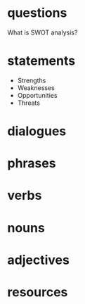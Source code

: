 # questions
What is SWOT analysis?

# statements
- Strengths
- Weaknesses
- Opportunities
- Threats


# dialogues

# phrases

# verbs

# nouns

# adjectives

# resources
